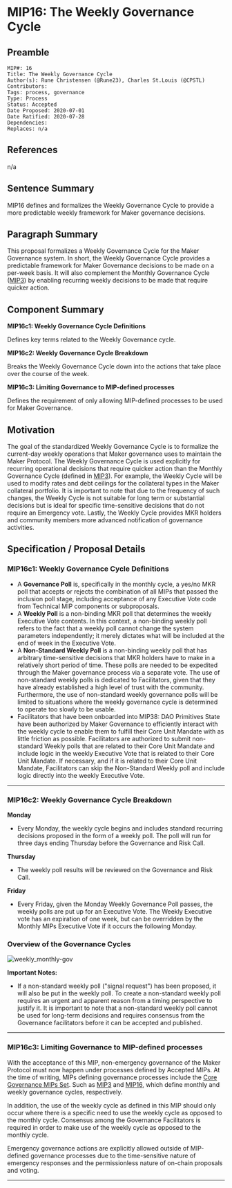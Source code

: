 # MIP16: The Weekly Governance Cycle

## Preamble

```
MIP#: 16
Title: The Weekly Governance Cycle
Author(s): Rune Christensen (@Rune23), Charles St.Louis (@CPSTL)
Contributors:
Tags: process, governance
Type: Process
Status: Accepted
Date Proposed: 2020-07-01
Date Ratified: 2020-07-28
Dependencies:
Replaces: n/a
```

## References

n/a

## Sentence Summary

MIP16 defines and formalizes the Weekly Governance Cycle to provide a more predictable weekly framework for Maker governance decisions.

## Paragraph Summary

This proposal formalizes a Weekly Governance Cycle for the Maker Governance system. In short, the Weekly Governance Cycle provides a predictable framework for Maker Governance decisions to be made on a per-week basis. It will also complement the Monthly Governance Cycle ([MIP3](https://github.com/makerdao/mips/blob/master/MIP3/mip3.md)) by enabling recurring weekly decisions to be made that require quicker action.


## Component Summary

**MIP16c1: Weekly Governance Cycle Definitions**

Defines key terms related to the Weekly Governance cycle.

**MIP16c2: Weekly Governance Cycle Breakdown**

Breaks the Weekly Governance Cycle down into the actions that take place over the course of the week.

**MIP16c3: Limiting Governance to MIP-defined processes**

Defines the requirement of only allowing MIP-defined processes to be used for Maker Governance.

## Motivation

The goal of the standardized Weekly Governance Cycle is to formalize the current-day weekly operations that Maker governance uses to maintain the Maker Protocol. The Weekly Governance Cycle is used explicitly for recurring operational decisions that require quicker action than the Monthly Governance Cycle (defined in [MIP3](https://github.com/makerdao/mips/blob/master/MIP3/mip3.md)). For example, the Weekly Cycle will be used to modify rates and debt ceilings for the collateral types in the Maker collateral portfolio. It is important to note that due to the frequency of such changes, the Weekly Cycle is not suitable for long term or substantial decisions but is ideal for specific time-sensitive decisions that do not require an Emergency vote. Lastly, the Weekly Cycle provides MKR holders and community members more advanced notification of governance activities.

## Specification / Proposal Details

### MIP16c1: Weekly Governance Cycle Definitions

- A **Governance Poll** is, specifically in the monthly cycle, a yes/no MKR poll that accepts or rejects the combination of all MIPs that passed the inclusion poll stage, including acceptance of any Executive Vote code from Technical MIP components or subproposals.
- A **Weekly Poll** is a non-binding MKR poll that determines the weekly Executive Vote contents. In this context, a non-binding weekly poll refers to the fact that a weekly poll cannot change the system parameters independently; it merely dictates what will be included at the end of week in the Executive Vote.
- A **Non-Standard Weekly Poll** is a non-binding weekly poll that has arbitrary time-sensitive decisions that MKR holders have to make in a relatively short period of time. These polls are needed to be expedited through the Maker governance process via a separate vote. The use of non-standard weekly polls is dedicated to Facilitators, given that they have already established a high level of trust with the community. Furthermore, the use of non-standard weekly governance polls will be limited to situations where the weekly governance cycle is determined to operate too slowly to be usable.
- Facilitators that have been onboarded into MIP38: DAO Primitives State have been authorized by Maker Governance to efficiently interact with the weekly cycle to enable them to fulfill their Core Unit Mandate with as little friction as possible. Facilitators are authorized to submit non-standard Weekly polls that are related to their Core Unit Mandate and include logic in the weekly Executive Vote that is related to their Core Unit Mandate. If necessary, and if it is related to their Core Unit Mandate, Facilitators can skip the Non-Standard Weekly poll and include logic directly into the weekly Executive Vote.

---

### MIP16c2: Weekly Governance Cycle Breakdown


**Monday**

- Every Monday, the weekly cycle begins and includes standard recurring decisions proposed in the form of a weekly poll. The poll will run for three days ending Thursday before the Governance and Risk Call.

**Thursday**

- The weekly poll results will be reviewed on the Governance and Risk Call.

**Friday**

- Every Friday, given the Monday Weekly Governance Poll passes, the weekly polls are put up for an Executive Vote. The Weekly Executive vote has an expiration of one week, but can be overridden by the Monthly MIPs Executive Vote if it occurs the following Monday.

### Overview of the Governance Cycles

![weekly_monthly-gov](https://user-images.githubusercontent.com/32653033/85932289-b0dc7880-b898-11ea-8a11-b1379dde04fb.png)

**Important Notes:**
- If a non-standard weekly poll ("signal request") has been proposed, it will also be put in the weekly poll. To create a non-standard weekly poll requires an urgent and apparent reason from a timing perspective to justify it. It is important to note that a non-standard weekly poll cannot be used for long-term decisions and requires consensus from the Governance facilitators before it can be accepted and published.

---
### MIP16c3: Limiting Governance to MIP-defined processes

With the acceptance of this MIP, non-emergency governance of the Maker Protocol must now happen under processes defined by Accepted MIPs. At the time of writing, MIPs defining governance processes include the [Core Governance MIPs Set](https://github.com/makerdao/mips#core-governance-framework). Such as [MIP3](https://github.com/makerdao/mips/tree/master/MIP3) and [MIP16](https://github.com/makerdao/mips/blob/RFC/MIP16/mip16.md), which define monthly and weekly governance cycles, respectively.

In addition, the use of the weekly cycle as defined in this MIP should only occur where there is a specific need to use the weekly cycle as opposed to the monthly cycle. Consensus among the Governance Facilitators is required in order to make use of the weekly cycle as opposed to the monthly cycle.

Emergency governance actions are explicitly allowed outside of MIP-defined governance processes due to the time-sensitive nature of emergency responses and the permissionless nature of on-chain proposals and voting.

---